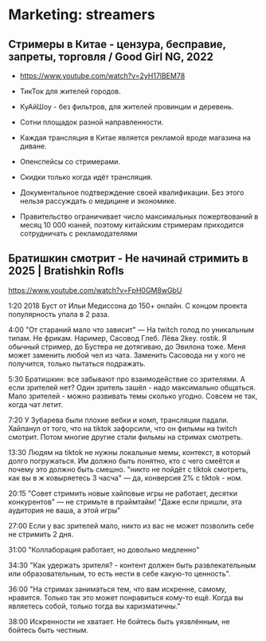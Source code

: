 # Marketing: streamers

## Стримеры в Китае - цензура, бесправие, запреты, торговля / Good Girl NG, 2022

- https://www.youtube.com/watch?v=2yH17lBEM78

- ТикТок для жителей городов.
- КуАйШоу - без фильтров, для жителей провинции и деревень.
- Сотни площадок разной направленности.
- Каждая трансляция в Китае является рекламой вроде магазина на диване.
- Опенспейсы со стримерами.
- Скидки только когда идёт трансляция.
- Документальное подтверждение своей квалификации. Без этого нельзя рассуждать о медицине и экономике.
- Правительство ограничивает число максимальных пожертвований в месяц 10 000 юаней, поэтому китайским стримерам приходится сотрудничать с рекламодателями

## Братишкин смотрит - Не начинай стримить в 2025 | Bratishkin Rofls

https://www.youtube.com/watch?v=FpH0GM8wGbU

1:20 2018 Буст от Ильи Медиссона до 150+ онлайн. С концом проекта популярность упала в 2 раза.

4:00 "От стараний мало что зависит" — На twitch голод по уникальным типам. Не фрикам. Наример, Сасовод Глеб. Лёва 2key. rostik. Я обычный стример, до Бустера не дотягиваю, до Эвилона тоже. Меня может заменить любой чел из чата. Заменить Сасовода ни у кого не получится, только пытаться подражать.

5:30 Братишкин: все забывают про взаимодействие со зрителями. А если зрителей нет? Один зритель зашёл - надо максимально общаться. Мало зрителей - можно развивать темы сколько угодно. Совсем не так, когда чат летит.

7:20 У Зубарева были плохие вебки и комп, трансляции падали. Хайпанул от того, что на tiktok зафорсили, что он фильмы на twitch смотрит. Потом многие другие стали фильмы на стримах смотреть.

13:30 Людям на tiktok не нужны локальные мемы, контекст, в который долго погружаться. Им должно быть понятно, кто с чего смеётся и почему это должно быть смешно. "никто не пойдёт с tiktok смотреть, как вы в ж ковыряетесь 3 часча" — да, конверсия 2% с tiktok - ном.

20:15 "Совет стримить новые хайповые игры не работает, десятки конкурентов" — не стримьте в праймтайм! "Даже если пришли, эта аудитория не ваша, а этой игры"

27:00 Если у вас зрителей мало, никто из вас не может позволить себе не стримить 2 дня.

31:00 "Коллаборация работает, но довольно медленно"

34:30 "Как удержать зрителя? - контент должен быть развлекательным или образовательным, то есть нести в себе какую-то ценность".

36:00 "На стримах заниматься тем, что вам искренне, самому, нравится. Только так это может понравиться кому-то ещё. Когда вы являетесь собой, только тогда вы харизматичны."

38:00 Искренности не хватает. Не бойтесь быть уязвлённым, не бойтесь быть честным.